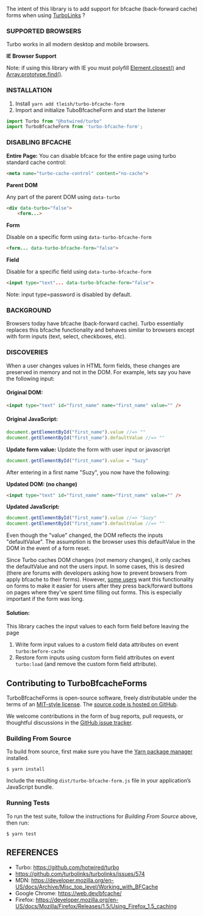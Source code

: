 The intent of this library is to add support for bfcache (back-forward cache) forms when using [TurboLinks](https://github.com/turbo/turbo) ?

### SUPPORTED BROWSERS

Turbo works in all modern desktop and mobile browsers.

**IE Browser Support**

Note: if using this library with IE you must polyfill [Element.closest()](https://developer.mozilla.org/en-US/docs/Web/API/Element/closest) and [Array.prototype.find()](https://developer.mozilla.org/en-US/docs/Web/JavaScript/Reference/Global_Objects/Array/find).


### INSTALLATION

1. Install `yarn add tleish/turbo-bfcache-form`
2. Import and initialize TuboBfcacheForm and start the listener

```javascript
import Turbo from "@hotwired/turbo"
import TurboBfcacheForm from 'turbo-bfcache-form';
```



### DISABLING BFCACHE

**Entire Page:**
You can disable bfcace for the entire page using turbo standard cache control:

```html
<meta name="turbo-cache-control" content="no-cache">
```
**Parent DOM**

Any part of the parent DOM using `data-turbo`

```html
<div data-turbo="false">
	<form...>
```

**Form**

Disable on a specific form using `data-turbo-bfcache-form`

```html
<form... data-turbo-bfcache-form="false">
```

**Field**

Disable for a specific field using `data-turbo-bfcache-form`
```html
<input type="text"... data-turbo-bfcache-form="false">
```

Note: input type=password is disabled by default.


### BACKGROUND

Browsers today have bfcache (back-forward cache).  Turbo essentially replaces this bfcache functionality and behaves similar to browsers except with form inputs (text, select, checkboxes, etc).

### DISCOVERIES
When a user changes values in HTML form fields, these changes are preserved in memory and not in the DOM.  For example, lets say you have the following input:

#### Original DOM:

```html
<input type="text" id="first_name" name="first_name" value="" />
```

#### Original JavaScript:

```javascript
document.getElementById("first_name").value //=> ""
document.getElementById("first_name").defaultValue //=> ""
```

**Update form value:**
Update the form with user input or javascript

```javascript
document.getElementById("first_name").value = "Suzy"
```

After entering in a first name "Suzy", you now have the following:

**Updated DOM: (no change)**

```html
<input type="text" id="first_name" name="first_name" value="" />
```

**Updated JavaScript:**

```javascript
document.getElementById("first_name").value //=> "Suzy"
document.getElementById("first_name").defaultValue //=> ""
```

Even though the "value" changed, the DOM reflects the inputs "defaultValue".  The assumption is the browser uses this defaultValue in the DOM in the event of a form reset.

Since Turbo caches DOM changes (not memory changes), it only caches the defaultValue and not the users input.  In some cases, this is desired (there are forums with developers asking how to prevent browsers from apply bfcache to their forms).  However, [some users](https://github.com/stimulusjs/stimulus/issues/328) want this functionality on forms to make it easier for users after they press back/forward buttons on pages where they've spent time filling out forms.  This is especially important if the form was long.

#### Solution:

This library caches the input values to each form field before leaving the page

1. Write form input values to a custom field data attributes on event `turbo:before-cache`
2. Restore form inputs using custom form field attributes on event `turbo:load` (and remove the custom form field attribute).

## Contributing to TurboBfcacheForms

TurboBfcacheForms is open-source software, freely distributable under the terms of an [MIT-style license](https://github.com/tleish/turbo-bfcache-form/blob/master/LICENSE). The [source code is hosted on GitHub](https://github.com/tleish/turbo-bfcache-form). 

We welcome contributions in the form of bug reports, pull requests, or thoughtful discussions in the [GitHub issue tracker](https://github.com/tleish/turbo-bfcache-form/issues).

### Building From Source

To build from source, first make sure you have the [Yarn package manager](https://yarnpkg.com/) installed.

```
$ yarn install
```

Include the resulting `dist/turbo-bfcache-form.js` file in your application’s JavaScript bundle.

### Running Tests

To run the test suite, follow the instructions for *Building From Source* above, then run:

```
$ yarn test
```



## REFERENCES

- Turbo: https://github.com/hotwired/turbo
- https://github.com/turbolinks/turbolinks/issues/574
- MDN: https://developer.mozilla.org/en-US/docs/Archive/Misc_top_level/Working_with_BFCache
- Google Chrome: https://web.dev/bfcache/
- Firefox: https://developer.mozilla.org/en-US/docs/Mozilla/Firefox/Releases/1.5/Using_Firefox_1.5_caching

